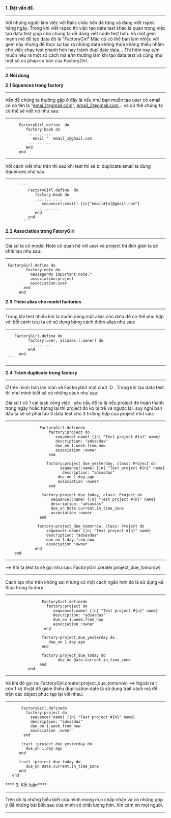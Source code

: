 **1. Đặt vấn đề.**


-----

Với nhưng người làm việc với Rails chắc hẳn đã từng và đang viết rspec hằng ngày. Trong khi viết rspec thì việc tạo data test khác là quan trọng việc tạo data test giúp cho chúng ta dễ dàng viết code test hơn. Và một gem mạnh mẽ để tạo data đó là  "FactoryGirl".Mặc dù có thể bạn làm nhiều với gem này nhưng để thực sự tạo ra những data không thừa không thiếu nhằm cho việc chạy test nhanh hơn hay tránh duplidate data,.. Thì hôm nay e/m muốn nếu ra một số cách mà e/m thường làm khi tạo data test và cũng như một số cú pháp cơ bản của FactoryGirl.


-----


**2.Nôi dung**

**2.1  Squences trong factory**


-----


 Vấn đề chúng ta thường gặp ở đây là nếu như bạn muốn tạo user có email có có tên là "emai_1@gmail.com", email_2@gmail.com,.. và cứ thế chúng ta có thể sẽ viết nó như sau:
   

-----

  
        
          FactoryGirl.define  do
             factory:book do
              ...........
                email "  email_1@gmail.com
              ..........
             end
          end
   

-----


 Với cách viết như trên thì sau khi test thì sẽ bị duplicate email ta dùng Squences như sau:
 

-----


     
          ````
              FactoryGirl.define  do
                 factory:book do
                  ...........
                    sequence(:email) {|n|"email#{n}@gmail.com"}
                  ..........
                 end
              end
            ```
            
**2.2  Association trong FatoryGirl**


-----


   Giả sử ta có model Note có quan hệ với user và project thì đơn giản ta sẽ khởi tạo như sau:
   

-----


   
 ```
  FactoryGirl.define do
          factory:note do 
            message"My important note."
            association:project
            association:user
         end
       end
```
  
**2.3 Thêm alias cho model factories**


-----


  Trong khi test nhiều khi ta muốn dùng một alias cho data để có thể phù hợp với bối cảnh test ta có sử dụng bằng cách thêm alias như sau:


-----
        FactoryGirl.define do 
              factory:user, aliases:[:owner] do
              ...........               
              end
          end
     ```
     

-----

**2.4 Tránh duplicate trong factory**
    
-----
Ở trên mình hơn lan man về FactoryGirl một chút  :D . Trong khi tạo data test thì như mình biết sẽ có những cách như sau: 

Giả sử t có 1 cái task công việc . yêu cầu đề ra là nếu project đó hoàn thành trong ngày hoặc tương lại thì project đó ko bị trể và ngược lại. suy nghĩ ban đầu ta sẽ sẽ phải tạo 3 data test cho 3 trường hợp của project như sau:

-----


                
                   FactoryGirl.definedo
                       factory:project do
                          sequence(:name) {|n| "Test project #{n}" name}
                          description: "adsasdas"
                          due_on 1.week.from_now
                          association :owner
                       end
                       
                      factory:project_due_yesterday, class: Project do
                            sequence(:name) {|n| "Test project #{n}" name}
                             description: "adsasdas"
                           due_on 1.day.ago
                           association :owner
                       end

                    factory:project_due_today, class: Project do
                        sequence(:name) {|n| "Test project #{n}" name}
                        description: "adsasdas"
                        due_on Date.current.in_time_zone
                        association :owner
                   end

                  factory:project_due_tomorrow, class: Project do
                      sequence(:name) {|n| "Test project #{n}" name}
                      description: "adsasdas"
                      due_on 1.day.from_now
                      association :owner
                 end
        end
       

-----


 ==> Khi ta test ta sẽ gọi như sau:  FactoryGirl.create(:project_due_tomorow)



-----


 Cách tạo như trên không sai nhưng có một cách ngắn hơn đó là sử dụng kế thừa trong factory


-----
                    FactoryGirl.definedo
                      factory:project do
                         sequence(:name) {|n| "Test project #{n}" name}
                         description: "adsasdas"
                         due_on 1.week.from_now
                         association :owner
                     end

                    factory:project_due_yesterday do
                       due_on 1.day.ago
                    end

                    factory:project_due_today do
                           due_on Date.current.in_time_zone
                   end
              end


-----


Và khi đó gọi ra:   FactoryGirl.create(:project_due_tomorow)
   ==> Ngoài ra t còn 1 kỹ thuật để giảm thiểu duplication date là sử dung trait cách mà để trộn các object phức tạp lại với nhau:


-----

           FactoryGirl.definedo
             factory:project do
               sequence(:name) {|n| "Test project #{n}" name}
               description: "adsasdas"
               due_on 1.week.from_now
               association :owner
            end

           trait :project_due_yesterday do
             due_on 1.day.ago
          end

          trait :project_due_today do
             due_on Date.current.in_time_zone
          end
       end
**** 3. Kết luận****


-----


 Trên dó là những hiểu biết của mình mong m.n chấp nhận và có những góp ý để những bài biết sau của mình có chất lượng hơn. Xin cảm ơn mọi người.
 

-----